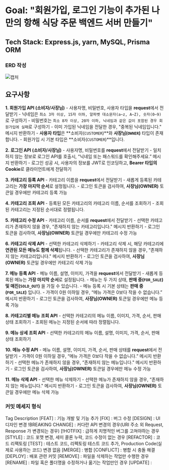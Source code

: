 # Goal:  "회원가입, 로그인 기능이 추가된 나만의 항해 식당 주문 백엔드 서버 만들기"

## Tech Stack: Express.js, yarn, MySQL,  Prisma ORM

### ERD 작성 
![캡처](https://github.com/LetyPark/lv4_private/assets/141550557/cc365850-dcc2-4b4c-8d12-ab96eb28bc09)


## 요구사항 

**1. 회원가입 API (소비자/사장님)**
    - 사용자명, 비밀번호, 사용자 타입을 **request**에서 전달받기
    - 닉네임은 `최소 3자 이상, 15자 이하, 알파벳 대소문자(a~z, A~Z), 숫자(0~9)`로 구성하기
    - 비밀번호는 `최소 8자 이상, 20자 이하, 닉네임과 같은 값이 포함된 경우 회원가입에 실패`로 구성하기
    - 이미 가입된 닉네임을 전달한 경우, "중복된 닉네임입니다." 메시지 반환하기
    - **사용자 타입**은 **소비자(`CUSTOMER`)**와 **사장님(`OWNER`)** 타입이 존재합니다.
    - 회원가입 시 기본 타입은 **소비자(`CUSTOMER`)**입니다.

**2. 로그인 API (소비자/사장님)**
    - 사용자명, 비밀번호를 **request**에서 전달받기
    - 일치하지 않는 정보로 로그인 API를 호출시, “닉네임 또는 패스워드를 확인해주세요.” 메시지 반환하기
    - 로그인 성공 시, 사용자의 정보를 JWT로 인코딩하고, **Bearer 타입의 Cookie**로 클라이언트에게 전달하기

**3. 카테고리 등록 API**
    - 카테고리 이름을 **request**에서 전달받기
    - 새롭게 등록된 카테고리는 **가장 마지막 순서**로 설정됩니다.
    - 로그인 토큰을 검사하여, **사장님(OWNER)** 토큰일 경우에만 카테고리 등록 가능

**4. 카테고리 조회 API**
    - 등록된 모든 카테고리의 카테고리 이름, 순서를 조회하기
    - 조회된 카테고리는 지정된 순서대로 정렬됩니다.
    
**5. 카테고리 수정 API**
    - 카테고리 이름, 순서를 **request**에서 전달받기
    - 선택한 카테고리가 존재하지 않을 경우, “존재하지 않는 카테고리입니다." 메시지 반환하기
    - 로그인 토큰을 검사하여, **사장님(OWNER)** 토큰일 경우에만 카테고리 수정 가능

**6. 카테고리 삭제 API**
    - 선택한 카테고리 삭제하기
    - 카테고리 삭제 시, 해당 카테고리에 **연관된 모든 메뉴도 함께 삭제**됩니다.
    - 선택한 카테고리가 존재하지 않을 경우, “존재하지 않는 카테고리입니다." 메시지 반환하기
    - 로그인 토큰을 검사하여, **사장님(OWNER)** 토큰일 경우에만 카테고리 삭제 가능

**7. 메뉴 등록 API**
    - 메뉴 이름, 설명, 이미지, 가격을 **request**에서 전달받기
    - 새롭게 등록된 메뉴는 **가장 마지막 순서**로 설정됩니다.
    - 메뉴는 두 가지 상태, **판매 중(`FOR_SALE`)및 매진(`SOLD_OUT`)** 을 가질 수 있습니다.
    - 메뉴 등록 시 기본 상태는 **판매 중(`FOR_SALE`)** 입니다.
    - 가격이 0원 이하일 경우, “메뉴 가격은 0보다 작을 수 없습니다.” 메시지 반환하기
    - 로그인 토큰을 검사하여, **사장님(OWNER)** 토큰일 경우에만 메뉴 등록 가능

**8. 카테고리별 메뉴 조회 API**
    - 선택한 카테고리의 메뉴 이름, 이미지, 가격, 순서, 판매 상태 조회하기
    - 조회된 메뉴는 지정된 순서에 따라 정렬됩니다.

**9. 메뉴 상세 조회 API**
    - 선택한 카테고리의 메뉴 이름, 설명, 이미지, 가격, 순서, 판매 상태 조회하기

**10. 메뉴 수정 API**
    - 메뉴 이름, 설명, 이미지, 가격, 순서, 판매 상태를 **request**에서 전달받기
    - 가격이 0원 이하일 경우, “메뉴 가격은 0보다 작을 수 없습니다.” 메시지 반환하기
    - 선택한 메뉴가 존재하지 않을 경우, “존재하지 않는 메뉴입니다." 메시지 반환하기
    - 로그인 토큰을 검사하여, **사장님(OWNER)** 토큰일 경우에만 메뉴 수정 가능

**11. 메뉴 삭제 API**
    - 선택한 메뉴 삭제하기
    - 선택한 메뉴가 존재하지 않을 경우, “존재하지 않는 메뉴입니다." 메시지 반환하기
    - 로그인 토큰을 검사하여, **사장님(OWNER)** 토큰일 경우에만 메뉴 삭제 가능


### 커밋 메세지 형식 

Tag
Description
[FEAT] : 
기능 개발 및 기능 추가
[FIX] : 
버그 수정
[DESIGN] : 
UI 디자인 변경
!BREAKING CHANGE] : 
커다란 API 변경의 경우(URI 주소 외 Request, Response 가 변경되는 경우)
[!HOTFIX] : 
급하게 치명적인 버그를 고쳐야하는 경우
[STYLE] : 
코드 포맷 변경, 세미 콜론 누락, 코드 수정이 없는 경우
[REFACTOR] : 
코드 리팩토링
[TEST] : 
테스트 코드, 리펙토링 테스트 코드 추가, Production Code(실제로 사용하는 코드) 변경 없음
[MERGE] : 
병합
[CONFLICT] : 
병합 시 충돌 해결
[DEPLOY] : 
배포 관련 커밋
[REMOVE] : 
파일을 삭제하는 작업만 수행한 경우
[RENAME] : 
파일 혹은 폴더명을 수정하거나 옮기는 작업만인 경우
[UPDATE] : 